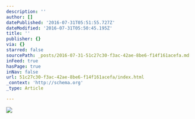 ```yaml
---
description: ''
author: []
datePublished: '2016-07-31T05:51:55.727Z'
dateModified: '2016-07-31T05:50:45.195Z'
title: ''
publisher: {}
via: {}
starred: false
sourcePath: _posts/2016-07-31-51c27c30-f3ac-42ae-8be6-f14f161acefa.md
inFeed: true
hasPage: true
inNav: false
url: 51c27c30-f3ac-42ae-8be6-f14f161acefa/index.html
_context: 'http://schema.org'
_type: Article

---
```

![](https://the-grid-user-content.s3-us-west-2.amazonaws.com/376305bc-1d0c-4805-ba3b-0255429241a1.png)